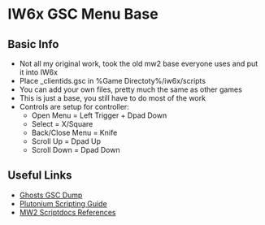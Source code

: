 # IW6x GSC Menu Base

## Basic Info
- Not all my original work, took the old mw2 base everyone uses and put it into IW6x <br />
- Place _clientids.gsc in %Game Directoty%/iw6x/scripts <br />
- You can add your own files, pretty much the same as other games <br />
- This is just a base, you still have to do most of the work <br />
- Controls are setup for controller: <br />
  - Open Menu = Left Trigger + Dpad Down <br />
  - Select = X/Square <br />
  - Back/Close Menu = Knife <br />
  - Scroll Up = Dpad Up <br />
  - Scroll Down = Dpad Down <br />

## Useful Links

- [Ghosts GSC Dump](https://github.com/mjkzy/iw6-gsc-dump) <br />
- [Plutonium Scripting Guide](https://plutonium.pw/docs/modding/gsc/how-to-gsc/) <br />
- [MW2 Scriptdocs References](https://xerxes-at.github.io/iw4xscriptdoc/) <br />
